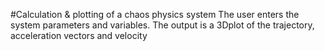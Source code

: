#Calculation & plotting of a chaos physics system
The user enters the system parameters and variables. The output is a 3Dplot of the trajectory, acceleration vectors and velocity
